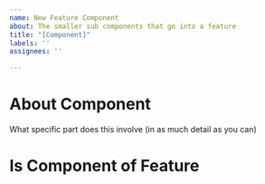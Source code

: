 ```yaml
---
name: New Feature Component
about: The smaller sub components that go into a feature
title: "[Component]"
labels: ''
assignees: ''

---
```


# About Component
What specific part does this involve (in as much detail as you can)

# Is Component of Feature <link feature>
